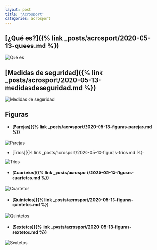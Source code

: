 ```yaml
---
layout: post
title: "Acrosport"
categories: acrosport
---
```


## [¿Qué es?]({% link _posts/acrosport/2020-05-13-quees.md %})
![Qué es](../images/acrosport_quees_pestana.jpg)

## [Medidas de seguridad]({% link _posts/acrosport/2020-05-13-medidasdeseguridad.md %})
![Medidas de seguridad](../images/acrosport_medidasdeseguridad_pestana.jpg)

## Figuras
- #### [Parejas]({% link _posts/acrosport/2020-05-13-figuras-parejas.md %})

![Parejas](../images/acrosport_figuras_parejas_pestana.jpg)

- [Trios]({% link _posts/acrosport/2020-05-13-figuras-trios.md %})

![Tríos](../images/acrosport_figuras_trios_pestana.jpg)

- #### [Cuartetos]({% link _posts/acrosport/2020-05-13-figuras-cuartetos.md %})

![Cuartetos](../images/acrosport_figuras_cuartetos_pestana.jpg)

- #### [Quintetos]({% link _posts/acrosport/2020-05-13-figuras-quintetos.md %})

![Quintetos](../images/acrosport_figuras_grupos5_pestana.jpg)

- #### [Sextetos]({% link _posts/acrosport/2020-05-13-figuras-sextetos.md %})

![Sextetos](../images/acrosport_figuras_grupos6_pestana.jpg)


